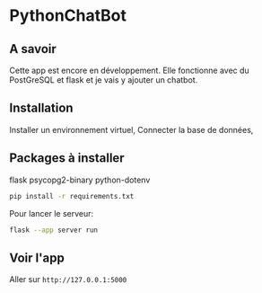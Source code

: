 # PythonChatBot

## A savoir

Cette app est encore en développement. Elle fonctionne avec du PostGreSQL et flask et je vais y ajouter un chatbot.

## Installation

Installer un environnement virtuel,
Connecter la base de données,

## Packages à installer

flask
psycopg2-binary
python-dotenv

```bash
pip install -r requirements.txt
```

Pour lancer le serveur:

```bash
flask --app server run
```

## Voir l'app

Aller sur `http://127.0.0.1:5000`
